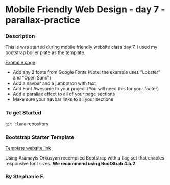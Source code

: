 # Mobile Friendly Web Design - day 7 - parallax-practice  

### Description
This is was started during mobile friendly website class day 7.  I used my bootstrap boiler plate as the template.

[Example page](https://geekwiseacademy.github.io/virtual-mobile-friendly-websites/img/parallax-practice.jpg)

- Add any 2 fonts from Google Fonts (Note: the example uses "Lobster" and "Open Sans")
- Add a navbar and a jumbotron with text
- Add Font Awesome to your project (You will need this for your footer)
- Add a parallax effect to all of your page sections
- Make sure your navbar links to all your sections

### To get Started
`git clone` repository

### Bootstrap Starter Template
[Template website link](https://getbootstrap.com/docs/4.5/getting-started/introduction/#starter-template)

Using Aramayis Orkusyan recompiled Bootstrap with a flag set that enables responsive font sizes. 
**We recommend using BootStrab 4.5.2**

### By Stephanie F.
